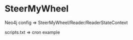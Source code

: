 # SteerMyWheel

Neo4j config => SteerMyWheel/Reader/ReaderStateContext

scripts.txt => cron example
